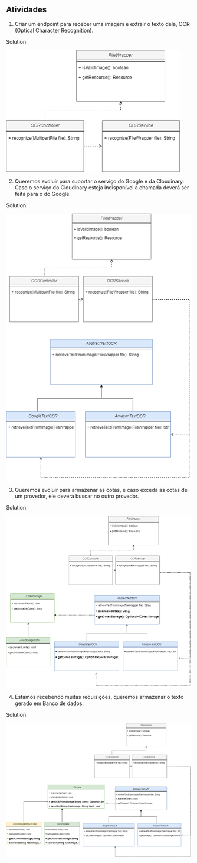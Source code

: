 ## Atividades

1. Criar um endpoint para receber uma imagem e extrair o texto dela, OCR (Optical Character Recognition).

Solution:

![1 SRP.png](images/1_SRP.png)

2. Queremos evoluir para suportar o serviço do Google e da Cloudinary.
   Caso o serviço do Cloudinary esteja indisponível a chamada deverá ser feita para o do Google.

Solution:

![3 OCP.png](images/3_OCP.png)

3. Queremos evoluir para armazenar as cotas, e caso exceda as cotas de um provedor, ele deverá buscar no outro provedor.

Solution:

![5_LSP.png](images/5_LSP.png)

4. Estamos recebendo muitas requisições, queremos armazenar o texto gerado em Banco de dados.

Solution:

![6_NOT_ISP.png](images/6_NOT_ISP.png)